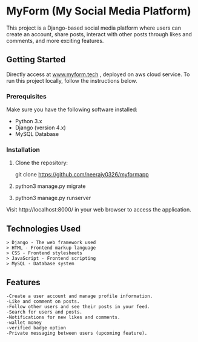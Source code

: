 # MyForm (My Social Media Platform)

This project is a Django-based social media platform where users can create an account, share posts, interact with other posts through likes and comments, and more exciting features.

## Getting Started
Directly access at www.myform.tech , deployed on aws cloud service.
To run this project locally, follow the instructions below.


### Prerequisites

Make sure you have the following software installed:

- Python 3.x
- Django (version 4.x)
- MySQL Database
  
### Installation

1. Clone the repository:

      git clone https://github.com/neerajy0326/myformapp

2. python3 manage.py migrate
3. python3 manage.py runserver
   
Visit http://localhost:8000/ in your web browser to access the application.


## Technologies Used
    > Django - The web framework used
    > HTML - Frontend markup language
    > CSS - Frontend stylesheets
    > JavaScript - Frontend scripting
    > MySQL - Database system


## Features
    -Create a user account and manage profile information.
    -Like and comment on posts.
    -Follow other users and see their posts in your feed.
    -Search for users and posts.
    -Notifications for new likes and comments.
    -wallet money
    -verified badge option
    -Private messaging between users (upcoming feature).


 
